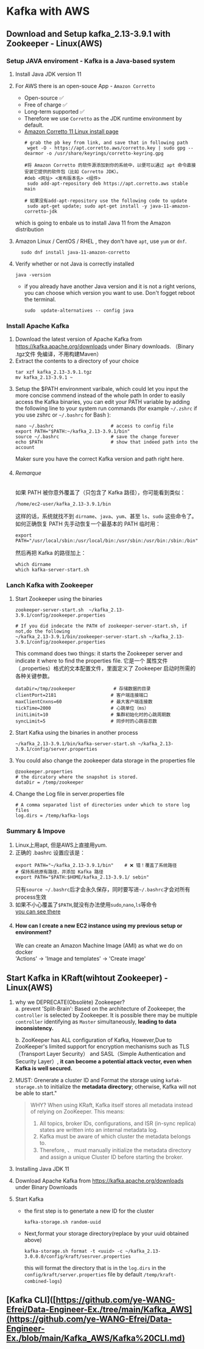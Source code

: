 # Kafka with AWS
## Download and Setup kafka_2.13-3.9.1 with Zookeeper - Linux(AWS)   
### Setup JAVA enviroment - Kafka is a Java-based system
1.  Install Java JDK version 11 
2.  For AWS there is an open-souce App - `Amazon Corretto` 
     - Open-source ✅
     - Free of charge ✅
     - Long-term supported ✅  
     - Therefore we use `Corretto` as the JDK runtime environment by default.
     - [ Amazon Corretto 11 Linux install page](https://docs.aws.amazon.com/corretto/latest/corretto-11-ug/linux-info.html)  
         ```
         # grab the pb key from link, and save that in following path     
          wget -O - https://apt.corretto.aws/corretto.key | sudo gpg --dearmor -o /usr/share/keyrings/corretto-keyring.gpg
         
         #将 Amazon Corretto 的软件源添加到你的系统中，以便可以通过 apt 命令直接安装它提供的软件包（比如 Corretto JDK）。  
         #deb <网址> <发布版本名> <组件> 
          sudo add-apt-repository deb https://apt.corretto.aws stable main
         
         # 如果没有add-apt-repository use the following code to update
          sudo apt-get update; sudo apt-get install -y java-11-amazon-corretto-jdk
         ```  
      which is going to enbale us to install Java 11 from the Amazon distribution
 3.  Amazon Linux / CentOS / RHEL , they don't have `apt`, use `yum` or `dnf`.  
     ```
       sudo dnf install java-11-amazon-corretto  
       ```

 4. Verify whether or not Java is correctly installed  
       ```
       java -version  
       ```
     - if you already have another Java version and it is not a right verions, you can choose which version you want to use. Don't fogget reboot the terminal.  
       ```
       sudo  update-alternatives -- config java
       ```
    
### Install Apache Kafka  
1. Download the latest version of Apache Kafka from https://kafka.apache.org/downloads under Binary downloads. （Binary .tgz文件 免编译，不用构建Maven）
2. Extract the contents to a directory of your choice
   ```
   tar xzf kafka_2.13-3.9.1.tgz  
   mv kafka_2.13-3.9.1 ~
   ```
3. Setup the $PATH environment varibale, which could let you input the more concise commend instead of the whole path
   In order to easily access the Kafka binaries, you can edit your PATH variable by adding the following line to your system run commands (for example `~/.zshrc` if you use zshrc or `~/.bashrc` for Bash ):
   ```
   nano ~/.bashrc                     # access to config file
   export PATH="$PATH:~/kafka_2.13-3.9.1/bin"
   source ~/.bashrc                   # save the change forever
   echo $PATH                         # show that indeed path into the account
   ```
   Maker sure you have the correct Kafka version and path right here.
4. ###### Remarque
   如果 PATH 被你意外覆盖了（只包含了 Kafka 路径），你可能看到类似：
   ```
   /home/ec2-user/kafka_2.13-3.9.1/bin
   ```
   这样的话，系统就找不到 `dirname`、`java`、`yum`、甚至 `ls`、`sudo` 这些命令了。
   如何正确恢复 PATH
   先手动恢复一个最基本的 PATH 临时用：
   ```
   export PATH="/usr/local/sbin:/usr/local/bin:/usr/sbin:/usr/bin:/sbin:/bin"
   ```
   然后再把 Kafka 的路径加上：
   ```
   which dirname
   which kafka-server-start.sh
   ```
   

   
### Lanch Kafka with Zookeeper  
1. Start Zookeeper using the binaries
   ```
   zookeeper-server-start.sh  ~/kafka_2.13-3.9.1/config/zookeeper.properties
   
   # If you did indecate the PATH of zookeeper-server-start.sh, if not,do the following
   ~/kafka_2.13-3.9.1/bin/zookeeper-server-start.sh ~/kafka_2.13-3.9.1/config/zookeeper.properties
   ```
   This command does two things: it starts the Zookeeper server and indicate it where to find the properties file.
   它是一个 属性文件（.properties）格式的文本配置文件，里面定义了 Zookeeper 启动时所需的各种关键参数。
   ```
   dataDir=/tmp/zookeeper              # 存储数据的目录
   clientPort=2181                    # 客户端连接端口
   maxClientCnxns=60                  # 最大客户端连接数
   tickTime=2000                      # 心跳单位（ms）
   initLimit=10                       # 集群初始化时的心跳周期数
   syncLimit=5                        # 同步时的心跳容忍数
   ```
2. Start Kafka using the binaries in another process
   ```
   ~/kafka_2.13-3.9.1/bin/kafka-server-start.sh ~/kafka_2.13-3.9.1/config/server.properties
   ```
3. You could also change the zookeeper data storage in the properties file
   ```
   @zookeeper.properties
   # the dircatory where the snapshot is stored.
   dataDir = /temp/zookeeper
   ```
4. Change the Log file in server.properties file
   ```
   # A comma separated list of directories under which to store log files
   log.dirs = /temp/kafka-logs
   ```
### Summary & Impove
1. Linux上用apt, 但是AWS上直接用yum.
2. 正确的 .bashrc 设置应该是：
   ```
   export PATH="~/kafka_2.13-3.9.1/bin"    # ❌ 错！覆盖了系统路径
   # 保持系统原有路径，并添加 Kafka 路径
   export PATH="$PATH:$HOME/kafka_2.13-3.9.1/ sebin"
   ```
   只有`source ~/.bashrc`后才会永久保存，同时要写进`~/.bashrc`才会对所有process生效
3. 如果不小心覆盖了`$PATH`,就没有办法使用`sudo`,`nano`,`ls`等命令  
   [you can see there](#Remarque)
4. #### How can I create a new EC2 instance using my previous setup or environment?
   We can create an Amazon Machine Image (AMI) as what we do on docker  
   'Actions' → 'Image and templates' → 'Create image'

## Start Kafka in KRaft(wihtout Zookeeper) - Linux(AWS)    
1. why we DEPRECATE(Obsolète) Zookeeper?  
   a. prevent 'Split-Brain': Based on the architecture of Zookeeper, the `controller` is selected by Zookeeper.
   It is possible there may be multiple `controller` identifying as `Master` simultaneously, **leading to data inconsistency.**

   b. ZooKeeper has ALL configuration of Kafka, However,Due to ZooKeeper's limited support for encryption mechanisms such as TLS（Transport Layer Security） and SASL（Simple Authentication and Security Layer）, **it can become a potential attack vector, even when Kafka is well secured.**
   
2. MUST: Grenerate a cluster ID and Format the storage using `kafak-storage.sh` to initialize the **metadata directory**; otherwise, Kafka will not be able to start."  
    > WHY?
    >When using KRaft, Kafka itself stores all metadata instead of relying on ZooKeeper. This means:  
    > 1. All topics, broker IDs, configurations, and ISR (in-sync replica) states are written into an internal metadata log.  
    > 2. Kafka must be aware of which cluster the metadata belongs to.  
    > 3. Therefore, 、 must manually initialize the metadata directory and assign a unique Cluster ID before starting the broker.

3. Installing Java JDK 11
4. Download Apache Kafka from https://kafka.apache.org/downloads under Binary Downloads
5. Start Kafka
   - the first step is to genertate a new ID for the cluster  
     ```
     kafka-storage.sh random-uuid
     ```
   - Next,format your storage directory(replace <uuid> by your uuid obtained above)
     ```
     kafka-storage.sh format -t <uuid> -c ~/kafka_2.13-3.0.0.0/config/kraft/sesrver.properties
     ```  
     this will format the directory that is in the `log.dirs` in the `config/kraft/server.properties` file by default `/temp/kraft-combined-logs`)
  
## [Kafka CLI]([https://github.com/ye-WANG-Efrei/Data-Engineer-Ex./tree/main/Kafka_AWS](https://github.com/ye-WANG-Efrei/Data-Engineer-Ex./blob/main/Kafka_AWS/Kafka%20CLI.md)
